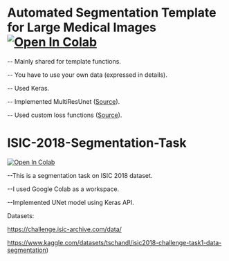 # Automated Segmentation Template for Large Medical Images [![Open In Colab](https://colab.research.google.com/assets/colab-badge.svg)](https://colab.research.google.com/drive/1M9YpnjPqowdUj2UuLRLy-7pXiAfeJkfV?usp=sharing)

-- Mainly shared for template functions.

-- You have to use your own data (expressed in details).

-- Used Keras.

-- Implemented MultiResUnet ([Source](https://github.com/nibtehaz/MultiResUNet)).

-- Used custom loss functions ([Source](https://github.com/Mr-TalhaIlyas/Loss-Functions-Package-Tensorflow-Keras-PyTorch)).







# ISIC-2018-Segmentation-Task
[![Open In Colab](https://colab.research.google.com/assets/colab-badge.svg)](https://colab.research.google.com/drive/1YIaOQD7ivcB2y_nqjwj6c2DUaOx6N2DB?usp=sharing)


--This is a segmentation task on ISIC 2018 dataset.

--I used Google Colab as a workspace.

--Implemented UNet model using Keras API.

Datasets:

https://challenge.isic-archive.com/data/

https://www.kaggle.com/datasets/tschandl/isic2018-challenge-task1-data-segmentation)


